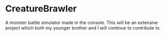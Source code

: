 # CreatureBrawler
A monster battle simulator made in the console.  This will be an extensive project which both my younger brother and I will continue to contribute to.
